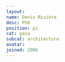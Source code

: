 ```yaml
---
layout:
name: Denis Rivière
desc: PhD
position: pi
cat: gaia
subcat: architecture
avatar:
joined: 2006
---
```


